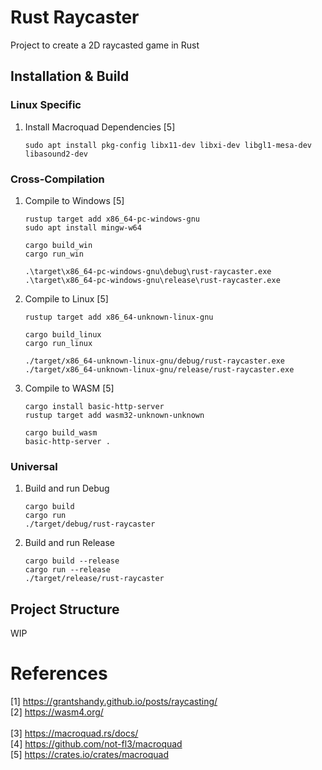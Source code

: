 # Rust Raycaster

Project to create a 2D raycasted game in Rust

## Installation & Build
### Linux Specific
1. Install Macroquad Dependencies [5]
    ```
    sudo apt install pkg-config libx11-dev libxi-dev libgl1-mesa-dev libasound2-dev
    ```

### Cross-Compilation
1. Compile to Windows [5]
    ```
    rustup target add x86_64-pc-windows-gnu
    sudo apt install mingw-w64

    cargo build_win
    cargo run_win

    .\target\x86_64-pc-windows-gnu\debug\rust-raycaster.exe
    .\target\x86_64-pc-windows-gnu\release\rust-raycaster.exe
    ```
2. Compile to Linux [5]
    ```
    rustup target add x86_64-unknown-linux-gnu

    cargo build_linux
    cargo run_linux

    ./target/x86_64-unknown-linux-gnu/debug/rust-raycaster.exe
    ./target/x86_64-unknown-linux-gnu/release/rust-raycaster.exe
    ```

3. Compile to WASM [5]
    ```
    cargo install basic-http-server
    rustup target add wasm32-unknown-unknown

    cargo build_wasm
    basic-http-server .
    ```

### Universal
1. Build and run Debug
    ```
    cargo build
    cargo run
    ./target/debug/rust-raycaster
    ```
2. Build and run Release
    ```
    cargo build --release
    cargo run --release
    ./target/release/rust-raycaster
    ```

## Project Structure
WIP

# References
[1] https://grantshandy.github.io/posts/raycasting/<br>
[2] https://wasm4.org/<br><br>
[3] https://macroquad.rs/docs/<br>
[4] https://github.com/not-fl3/macroquad<br>
[5] https://crates.io/crates/macroquad<br>